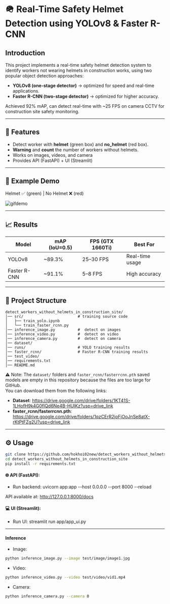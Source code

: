 # 🪖 Real-Time Safety Helmet Detection using YOLOv8 & Faster R-CNN

## Introduction
This project implements a real-time safety helmet detection system to identify workers not wearing helmets in construction works, using two popular object detection approaches:  
- **YOLOv8 (one-stage detector)** → optimized for speed and real-time applications.  
- **Faster R-CNN (two-stage detector)** → optimized for higher accuracy.   

Achieved 92% mAP, can detect real-time with ~25 FPS on camera CCTV for construction site safety monitoring. 

---

## 🚀 Features
- Detect worker with **helmet** (green box) and **no_helmet** (red box).  
- **Warning** and **count** the number of workers without helmets.  
- Works on images, videos, and camera
- Provides API (FastAPI) + UI (Streamlit)

---

## 📌 Example Demo
Helmet ✅ (green) | No Helmet ❌ (red)

![gifdemo](https://github.com/user-attachments/assets/7c5e84a8-0450-49ec-9790-fd6cd22f07da)






---



## 📈 Results

| Model          | mAP (IoU=0.5)   | FPS (GTX 1660Ti) | Best For        |
|----------------|-----------------|------------------|-----------------|
| YOLOv8         | ~89.3%          | 25–30 FPS        | Real-time usage |
| Faster R-CNN   | ~91.1%          | 5–8 FPS          | High accuracy   |

---
## 📂 Project Structure
```
detect_workers_without_helmets_in_construction_site/
│── src/ 		  				# training source code
│   ├── train_yolo.ipynb        
│   └── train_faster_rcnn.py     
│── inference_image.py 		    #  detect on images
│── inference_video.py  		#  detect on video
│── inference_camera.py 		#  detect on camera
│── dataset/ 
│── runs/  		  				# YOLO training results
│── faster_rcnn/ 				# Faster R-CNN training results
│── test_video/ 
│── requirements.txt 
│── README.md
```
⚠️ Note: The `dataset/` folders and `faster_rcnn/fasterrcnn.pth` saved models are empty in this repository because the files are too large for GitHub.  
You can download them from the following links:

- **Dataset**: https://drive.google.com/drive/folders/1KT41S-1LHofH9k4G0flQd6Ne4B-HUIKz?usp=drive_link
- **faster_rcnn/fasterrcnn.pth**: https://drive.google.com/drive/folders/1qzCErR2joFjOoJnSe8atX-rKtPtFZg2U?usp=drive_link

---

## ⚙️ Usage
```bash
git clone https://github.com/hokhoi02new/detect_workers_without_helmets_in_construction_site.git
cd detect_workers_without_helmets_in_construction_site
pip install -r requirements.txt
```

#### 🌐 API (FastAPI):
- Run backend:
uvicorn app:app --host 0.0.0.0 --port 8000 --reload

API available at: http://127.0.0.1:8000/docs

#### 💻 UI (Streamlit):
- Run UI:
streamlit run app/app_ui.py

---

#### Inference

- Image:
```bash
python inference_image.py --image test/image/image1.jpg
```
- Video:
```bash
python inference_video.py --video test/video/vid1.mp4
```
- Camera:
```bash
python inference_camera.py --camera 0
```

